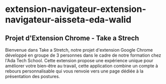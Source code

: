 # extension-navigateur-extension-navigateur-aisseta-eda-walid

## Projet d'Extension Chrome - Take a Strech

Bienvenue dans Take a Stretch, notre projet d'extension Google Chrome développé en groupe de 3 personnes dans le cadre de notre formation chez l'Ada Tech School. Cette extension propose une expérience unique pour améliorer votre bien-être au travail, cette application combine un compte à rebours personnalisable qui vous renvoie vers une page dédiée à la présentation des postures.

